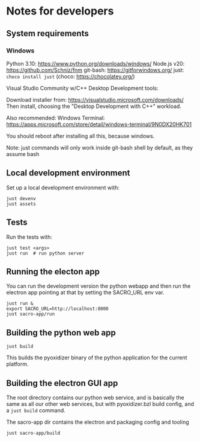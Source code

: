 # Notes for developers

## System requirements

### Windows

Python 3.10: https://www.python.org/downloads/windows/
Node.js v20: https://github.com/Schniz/fnm
git-bash: https://gitforwindows.org/
just: `choco install just` (choco: https://chocolatey.org/)

Visual Studio Community w/C++ Desktop Development tools:

Download installer from: https://visualstudio.microsoft.com/downloads/
Then install, choosing the "Desktop Development with C++" workload.

Also recommended: Windows Terminal: https://apps.microsoft.com/store/detail/windows-terminal/9N0DX20HK701

You should reboot after installing all this, because windows.

Note: just commands will only work inside git-bash shell by default, as they assume bash

## Local development environment

Set up a local development environment with:
```
just devenv
just assets
```

## Tests
Run the tests with:
```
just test <args>
just run  # run python server
```

## Running the electon app

You can run the development version the python webapp and then run the electron
app pointing at that by setting the SACRO_URL env var.

```
just run &
export SACRO_URL=http://localhost:8000
just sacro-app/run
```


## Building the python web app

```
just build
```

This builds the pyoxidizer binary of the python application for the current platform.


## Building the electron GUI app

The root directory contains our python web service, and is basically the same
as all our other web services, but with pyoxidizer.bzl build config, and a
`just build` command.

The sacro-app dir contains the electron and packaging config and tooling

```
just sacro-app/build
```
